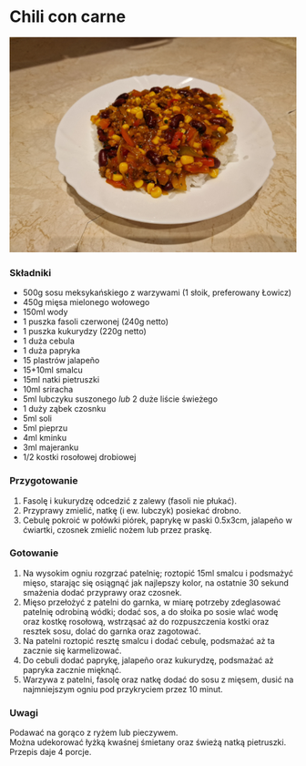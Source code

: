 # Chili con carne

![Zdjęcie dania](Chili_con_carne.jpg)

### Składniki
- 500g sosu meksykańskiego z warzywami (1 słoik, preferowany Łowicz)
- 450g mięsa mielonego wołowego
- 150ml wody
- 1 puszka fasoli czerwonej (240g netto)
- 1 puszka kukurydzy (220g netto)
- 1 duża cebula
- 1 duża papryka
- 15 plastrów jalapeño
- 15+10ml smalcu
- 15ml natki pietruszki
- 10ml sriracha
- 5ml lubczyku suszonego *lub* 2 duże liście świeżego
- 1 duży ząbek czosnku
- 5ml soli
- 5ml pieprzu
- 4ml kminku
- 3ml majeranku
- 1/2 kostki rosołowej drobiowej

### Przygotowanie
1. Fasolę i kukurydzę odcedzić z zalewy (fasoli nie płukać).
2. Przyprawy zmielić, natkę (i ew. lubczyk) posiekać drobno.
3. Cebulę pokroić w połówki piórek, paprykę w paski 0.5x3cm, jalapeño w ćwiartki, czosnek zmielić nożem lub przez praskę.

### Gotowanie
1. Na wysokim ogniu rozgrzać patelnię; roztopić 15ml smalcu i podsmażyć mięso, starając się osiągnąć jak najlepszy kolor, na ostatnie 30 sekund smażenia dodać przyprawy oraz czosnek.
2. Mięso przełożyć z patelni do garnka, w miarę potrzeby zdeglasować patelnię odrobiną wódki; dodać sos, a do słoika po sosie wlać wodę oraz kostkę rosołową, wstrząsać aż do rozpuszczenia kostki oraz resztek sosu, dolać do garnka oraz zagotować.
3. Na patelni roztopić resztę smalcu i dodać cebulę, podsmażać aż ta zacznie się karmelizować.
4. Do cebuli dodać paprykę, jalapeño oraz kukurydzę, podsmażać aż papryka zacznie mięknąć.
5. Warzywa z patelni, fasolę oraz natkę dodać do sosu z mięsem, dusić na najmniejszym ogniu pod przykryciem przez 10 minut.

### Uwagi
Podawać na gorąco z ryżem lub pieczywem.\
Można udekorować łyżką kwaśnej śmietany oraz świeżą natką pietruszki.\
Przepis daje 4 porcje.
